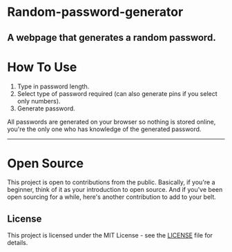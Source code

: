 # Random-password-generator

## A webpage that generates a random password. 

# How To Use
1. Type in password length.
2. Select type of password required (can also generate pins if you select only numbers).
3. Generate password.

All passwords are generated on your browser so nothing is stored online, you're the only one who has knowledge of the generated password.
___

# Open Source
This project is open to contributions from the public. 
Basically, if you're a beginner, think of it as your introduction to open source. 
And if you've been open sourcing for a while, here's another contribution to add to your belt.


## License
This project is licensed under the MIT License - see the [LICENSE](LICENSE) file for details.
